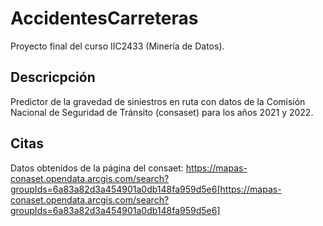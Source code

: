 # AccidentesCarreteras

Proyecto final del curso IIC2433 (Minería de Datos).

## Descricpción

Predictor de la gravedad de siniestros en ruta con datos de la Comisión Nacional de Seguridad de Tránsito (consaset) para los años 2021 y 2022.

## Citas
Datos obtenidos de la página del consaet: https://mapas-conaset.opendata.arcgis.com/search?groupIds=6a83a82d3a454901a0db148fa959d5e6[https://mapas-conaset.opendata.arcgis.com/search?groupIds=6a83a82d3a454901a0db148fa959d5e6]